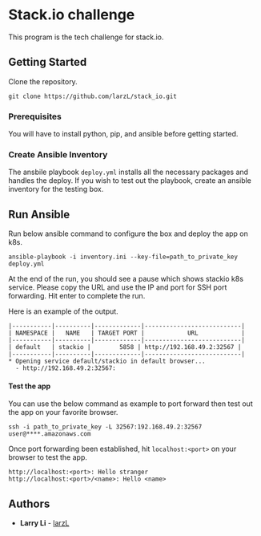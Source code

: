 # Stack.io challenge

This program is the tech challenge for stack.io.


## Getting Started

Clone the repository.

```
git clone https://github.com/larzL/stack_io.git
```


### Prerequisites

You will have to install python, pip, and ansible before getting started. 


### Create Ansible Inventory

The ansbile playbook `deploy.yml` installs all the necessary packages and handles the deploy. If you wish to test out the playbook, create an ansible inventory for the testing box.

## Run Ansible

Run below ansible command to configure the box and deploy the app on k8s.

```
ansible-playbook -i inventory.ini --key-file=path_to_private_key deploy.yml
```

At the end of the run, you should see a pause which shows stackio k8s service. Please copy the URL and use the IP and port for SSH port forwarding. Hit enter to complete the run.

Here is an example of the output.

```
|-----------|----------|-------------|---------------------------|
| NAMESPACE |   NAME   | TARGET PORT |            URL            |
|-----------|----------|-------------|---------------------------|
| default   | stackio |        5858 | http://192.168.49.2:32567 |
|-----------|----------|-------------|---------------------------|
* Opening service default/stackio in default browser...
  - http://192.168.49.2:32567:
``` 


#### Test the app

You can use the below command as example to port forward then test out the app on your favorite browser.

```
ssh -i path_to_private_key -L 32567:192.168.49.2:32567 user@****.amazonaws.com
```

Once port forwarding been established, hit `localhost:<port>` on your browser to test the app.

```
http://localhost:<port>: Hello stranger
http://localhost:<port>/<name>: Hello <name>
```

## Authors

* **Larry Li** - [larzL](https://github.com/larzL)
